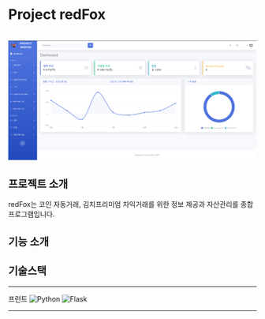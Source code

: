 # Project redFox

<p align="center">
  <br>
  <img src="./images/redfox/main.png">
  <br>
</p>

## 프로젝트 소개
redFox는 코인 자동거래, 김치프리미엄 차익거래를 위한 정보 제공과 자산관리를 종합 프로그램입니다.

## 기능 소개

## 기술스택

***
프런트
<img alt="Python" src ="https://img.shields.io/badge/Python-3776AB.svg?&style=for-the-badge&logo=Python&logoColor=white"/>
<img alt="Flask" src ="https://img.shields.io/badge/Flask-000000.svg?&style=for-the-badge&logo=Flask&logoColor=white"/>
***
